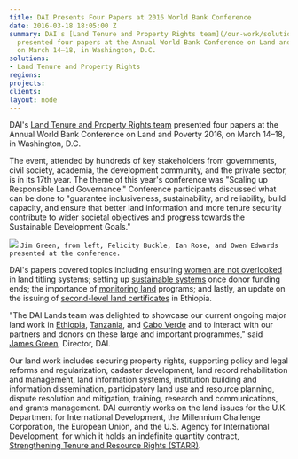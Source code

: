 ```yaml
---
title: DAI Presents Four Papers at 2016 World Bank Conference
date: 2016-03-18 18:05:00 Z
summary: DAI's [Land Tenure and Property Rights team](/our-work/solutions/environment-and-energy/land-tenure)
  presented four papers at the Annual World Bank Conference on Land and Poverty 2016,
  on March 14–18, in Washington, D.C.
solutions:
- Land Tenure and Property Rights
regions: 
projects: 
clients: 
layout: node
---
```


DAI's [Land Tenure and Property Rights team][1] presented four papers at the Annual World Bank Conference on Land and Poverty 2016, on March 14–18, in Washington, D.C.

The event, attended by hundreds of key stakeholders from governments, civil society, academia, the development community, and the private sector, is in its 17th year. The theme of this year's conference was "Scaling up Responsible Land Governance." Conference participants discussed what can be done to "guarantee inclusiveness, sustainability, and reliability, build capacity, and ensure that better land information and more tenure security contribute to wider societal objectives and progress towards the Sustainable Development Goals."

![][2]
`Jim Green, from left, Felicity Buckle, Ian Rose, and Owen Edwards presented at the conference.`

DAI's papers covered topics including ensuring [women are not overlooked][3] in land titling systems; setting up [sustainable systems][4] once donor funding ends; the importance of [monitoring land][5] programs; and lastly, an update on the issuing of [second-level land certificates][5] in Ethiopia.

"The DAI Lands team was delighted to showcase our current ongoing major land work in [Ethiopia][6], [Tanzania][7], and [Cabo Verde][8] and to interact with our partners and donors on these large and important programmes," said [James Green][9], Director, DAI.

Our land work includes securing property rights, supporting policy and legal reforms and regularization, cadaster development, land record rehabilitation and management, land information systems, institution building and information dissemination, participatory land use and resource planning, dispute resolution and mitigation, training, research and communications, and grants management. DAI currently works on the land issues for the U.K. Department for International Development, the Millennium Challenge Corporation, the European Union, and the U.S. Agency for International Development, for which it holds an indefinite quantity contract, [Strengthening Tenure and Resource Rights (STARR)][10].

[1]: /our-work/solutions/environment-and-energy/land-tenure
[2]: https://assetify-dai.com/news/LandsTeam.jpg
[3]: https://www.conftool.com/landandpoverty2016/index.php?page=browseSessions&presentations=show&search=Ian+Rose
[4]: https://www.conftool.com/landandpoverty2016/index.php?page=browseSessions&presentations=show&search=Baldwin%2C+Richard
[5]: https://www.conftool.com/landandpoverty2016/index.php?page=browseSessions&presentations=show&search=Edwards%2C+Owen
[6]: /our-work/projects/ethiopia-and-investment-transformation-lift-0
[7]: /our-work/projects/tanzania-feed-future-tanzania-land-tenure-assistance-lta
[8]: /our-work/projects/cabo-verde-preparation-comprehensive-field-operations-manual-and-completing
[9]: /who-we-are/our-team/james-green
[10]: http://usaidlandtenure.net/
